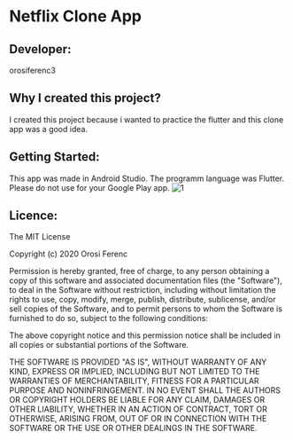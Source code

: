 # Netflix Clone App
## Developer:
orosiferenc3

## Why I created this project?
I created this project because i wanted to practice the flutter and this clone app was a good idea.

## Getting Started:
This app was made in Android Studio. The programm language was Flutter. Please do not use for your Google Play app.
![1](https://user-images.githubusercontent.com/57065082/90327855-fe6f8a80-df97-11ea-93ef-31cb56081b38.png)

## Licence:
The MIT License

Copyright (c) 2020 Orosi Ferenc

Permission is hereby granted, free of charge, to any person obtaining a copy
of this software and associated documentation files (the "Software"), to deal
in the Software without restriction, including without limitation the rights
to use, copy, modify, merge, publish, distribute, sublicense, and/or sell
copies of the Software, and to permit persons to whom the Software is
furnished to do so, subject to the following conditions:

The above copyright notice and this permission notice shall be included in
all copies or substantial portions of the Software.

THE SOFTWARE IS PROVIDED "AS IS", WITHOUT WARRANTY OF ANY KIND, EXPRESS OR
IMPLIED, INCLUDING BUT NOT LIMITED TO THE WARRANTIES OF MERCHANTABILITY,
FITNESS FOR A PARTICULAR PURPOSE AND NONINFRINGEMENT. IN NO EVENT SHALL THE
AUTHORS OR COPYRIGHT HOLDERS BE LIABLE FOR ANY CLAIM, DAMAGES OR OTHER
LIABILITY, WHETHER IN AN ACTION OF CONTRACT, TORT OR OTHERWISE, ARISING FROM,
OUT OF OR IN CONNECTION WITH THE SOFTWARE OR THE USE OR OTHER DEALINGS IN
THE SOFTWARE.
